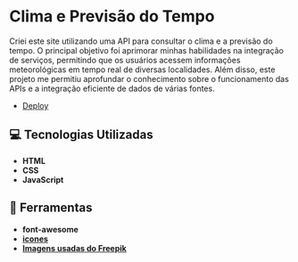 # Clima e Previsão do Tempo
Criei este site utilizando uma API para consultar o clima e a previsão do tempo. O principal objetivo foi aprimorar minhas habilidades na integração de serviços, permitindo que os usuários acessem informações meteorológicas em tempo real de diversas localidades. Além disso, este projeto me permitiu aprofundar o conhecimento sobre o funcionamento das APIs e a integração eficiente de dados de várias fontes.

- [Deploy](https://mjuliamiosso.github.io/weather-app/)

## 💻 Tecnologias Utilizadas

* **HTML**
* **CSS**
* **JavaScript**

## 🔧 Ferramentas

* **font-awesome**
* **[icones](https://github.com/basmilius/weather-icons)**
* **[Imagens usadas do Freepik](https://www.freepik.com/)**